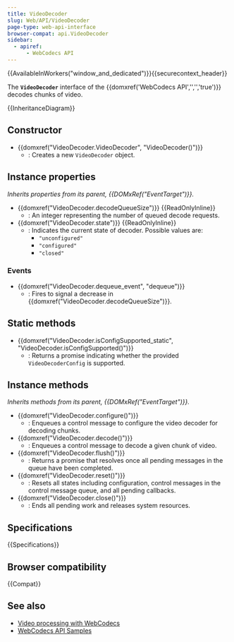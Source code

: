 ```yaml
---
title: VideoDecoder
slug: Web/API/VideoDecoder
page-type: web-api-interface
browser-compat: api.VideoDecoder
sidebar:
  - apiref:
      - WebCodecs API
---
```


{{AvailableInWorkers("window_and_dedicated")}}{{securecontext_header}}

The **`VideoDecoder`** interface of the {{domxref('WebCodecs API','','','true')}} decodes chunks of video.

{{InheritanceDiagram}}

## Constructor

- {{domxref("VideoDecoder.VideoDecoder", "VideoDecoder()")}}
  - : Creates a new `VideoDecoder` object.

## Instance properties

_Inherits properties from its parent, {{DOMxRef("EventTarget")}}._

- {{domxref("VideoDecoder.decodeQueueSize")}} {{ReadOnlyInline}}
  - : An integer representing the number of queued decode requests.
- {{domxref("VideoDecoder.state")}} {{ReadOnlyInline}}
  - : Indicates the current state of decoder. Possible values are:
    - `"unconfigured"`
    - `"configured"`
    - `"closed"`

### Events

- {{domxref("VideoDecoder.dequeue_event", "dequeue")}}
  - : Fires to signal a decrease in {{domxref("VideoDecoder.decodeQueueSize")}}.

## Static methods

- {{domxref("VideoDecoder.isConfigSupported_static", "VideoDecoder.isConfigSupported()")}}
  - : Returns a promise indicating whether the provided `VideoDecoderConfig` is supported.

## Instance methods

_Inherits methods from its parent, {{DOMxRef("EventTarget")}}._

- {{domxref("VideoDecoder.configure()")}}
  - : Enqueues a control message to configure the video decoder for decoding chunks.
- {{domxref("VideoDecoder.decode()")}}
  - : Enqueues a control message to decode a given chunk of video.
- {{domxref("VideoDecoder.flush()")}}
  - : Returns a promise that resolves once all pending messages in the queue have been completed.
- {{domxref("VideoDecoder.reset()")}}
  - : Resets all states including configuration, control messages in the control message queue, and all pending callbacks.
- {{domxref("VideoDecoder.close()")}}
  - : Ends all pending work and releases system resources.

## Specifications

{{Specifications}}

## Browser compatibility

{{Compat}}

## See also

- [Video processing with WebCodecs](https://developer.chrome.com/docs/web-platform/best-practices/webcodecs)
- [WebCodecs API Samples](https://w3c.github.io/webcodecs/samples/)

